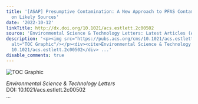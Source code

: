 ```yaml
---
title: '[ASAP] Presumptive Contamination: A New Approach to PFAS Contamination Based
  on Likely Sources'
date: '2022-10-12'
linkTitle: http://dx.doi.org/10.1021/acs.estlett.2c00502
source: 'Environmental Science & Technology Letters: Latest Articles (ACS Publications)'
description: '<p><img src="https://pubs.acs.org/cms/10.1021/acs.estlett.2c00502/asset/images/medium/ez2c00502_0003.gif"
  alt="TOC Graphic"/></p><div><cite>Environmental Science & Technology Letters</cite></div><div>DOI:
  10.1021/acs.estlett.2c00502</div> ...'
disable_comments: true
---
```

<p><img src="https://pubs.acs.org/cms/10.1021/acs.estlett.2c00502/asset/images/medium/ez2c00502_0003.gif" alt="TOC Graphic"/></p><div><cite>Environmental Science & Technology Letters</cite></div><div>DOI: 10.1021/acs.estlett.2c00502</div> ...